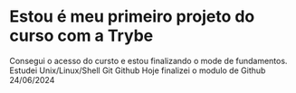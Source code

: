 # Estou é meu primeiro projeto do curso com a Trybe

Consegui o acesso do cursto e estou finalizando o mode de fundamentos.
Estudei Unix/Linux/Shell
Git
Github
Hoje finalizei o modulo de Github 24/06/2024